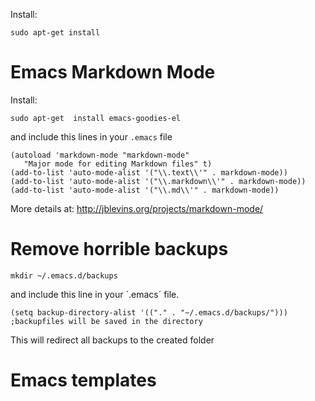 Install: 

    sudo apt-get install 


Emacs Markdown Mode
===================

Install: 

    sudo apt-get  install emacs-goodies-el

and include this lines in your `.emacs` file


```
(autoload 'markdown-mode "markdown-mode"
   "Major mode for editing Markdown files" t)
(add-to-list 'auto-mode-alist '("\\.text\\'" . markdown-mode))
(add-to-list 'auto-mode-alist '("\\.markdown\\'" . markdown-mode))
(add-to-list 'auto-mode-alist '("\\.md\\'" . markdown-mode))
```

More details at: <http://jblevins.org/projects/markdown-mode/>


Remove horrible backups
=======================

    mkdir ~/.emacs.d/backups

and include this line in your ´.emacs´ file.

    (setq backup-directory-alist '(("." . "~/.emacs.d/backups/"))) ;backupfiles will be saved in the directory 
   
This will redirect all backups to the created folder


Emacs templates
===============
